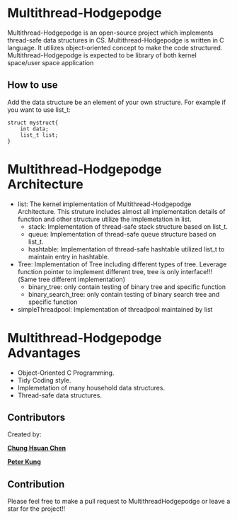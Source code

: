 # Multithread-Hodgepodge

Multithread-Hodgepodge is an open-source project which implements thread-safe data structures in CS.
Multithread-Hodgepodge is written in C language. It utilizes object-oriented concept to make the code structured.
Multithread-Hodgepodge is expected to be library of both kernel space/user space application

## How to use
Add the data structure be an element of your own structure.
For example if you want to use list_t:
```
struct mystruct{
    int data;
    list_t list;
}
```

# Multithread-Hodgepodge Architecture
- list: The kernel implementation of Multithread-Hodgepodge Architecture. This struture includes almost all implementation details of function and other structure utilize the implemetation in list.
    - stack: Implementation of thread-safe stack structure based on list_t.
    - queue: Implementation of thread-safe queue structure based on list_t.
    - hashtable: Implementation of thread-safe hashtable utilized list_t to maintain entry in hashtable. 
- Tree:  Implementation of Tree including different types of tree. Leverage function pointer to implement different tree, tree is only interface!!!(Same tree different implementation)
    - binary_tree: only contain testing of binary tree and specific function
    - binary_search_tree: only contain testing of binary search tree and specific function
- simpleThreadpool: Implementation of threadpool maintained by list

# Multithread-Hodgepodge Advantages
- Object-Oriented C Programming.
- Tidy Coding style.
- Implemetation of many household data structures.
- Thread-safe data structures.

## Contributors
Created by:

[**Chung Hsuan Chen**](https://github.com/ChungHsuanChen)

[**Peter Kung**](https://github.com/Peter-Kung)

## Contribution
Please feel free to make a pull request to MultithreadHodgepodge or leave a star for the project!!
